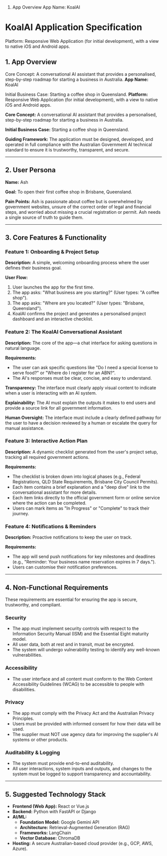 1. App Overview
App Name: KoalAI
# KoalAI Application Specification

Platform: Responsive Web Application (for initial development), with a view to native iOS and Android apps.
## 1. App Overview

Core Concept: A conversational AI assistant that provides a personalised, step-by-step roadmap for starting a business in Australia.
**App Name:** KoalAI

Initial Business Case: Starting a coffee shop in Queensland.
**Platform:** Responsive Web Application (for initial development), with a view to native iOS and Android apps.

**Core Concept:** A conversational AI assistant that provides a personalised, step-by-step roadmap for starting a business in Australia.

**Initial Business Case:** Starting a coffee shop in Queensland.

**Guiding Framework:** The application must be designed, developed, and operated in full compliance with the Australian Government AI technical standard to ensure it is trustworthy, transparent, and secure.

---

## 2. User Persona

**Name:** Ash

**Goal:** To open their first coffee shop in Brisbane, Queensland.

**Pain Points:** Ash is passionate about coffee but is overwhelmed by government websites, unsure of the correct order of legal and financial steps, and worried about missing a crucial registration or permit. Ash needs a single source of truth to guide them.

---

## 3. Core Features & Functionality

### Feature 1: Onboarding & Project Setup

**Description:** A simple, welcoming onboarding process where the user defines their business goal.

**User Flow:**
1.  User launches the app for the first time.
2.  The app asks: "What business are you starting?" (User types: "A coffee shop").
3.  The app asks: "Where are you located?" (User types: "Brisbane, Queensland").
4.  KoalAI confirms the project and generates a personalised project dashboard and an interactive checklist.

### Feature 2: The KoalAI Conversational Assistant

**Description:** The core of the app—a chat interface for asking questions in natural language.

**Requirements:**
*   The user can ask specific questions like "Do I need a special license to serve food?" or "Where do I register for an ABN?".
*   The AI's responses must be clear, concise, and easy to understand.

**Transparency:** The interface must clearly apply visual content to indicate when a user is interacting with an AI system.

**Explainability:** The AI must explain the outputs it makes to end users and provide a source link for all government information.

**Human Oversight:** The interface must include a clearly defined pathway for the user to have a decision reviewed by a human or escalate the query for manual assistance.

### Feature 3: Interactive Action Plan

**Description:** A dynamic checklist generated from the user's project setup, tracking all required government actions.

**Requirements:**
*   The checklist is broken down into logical phases (e.g., Federal Registrations, QLD State Requirements, Brisbane City Council Permits).
*   Each item contains a brief explanation and a "deep dive" link to the conversational assistant for more details.
*   Each item links directly to the official government form or online service where the action can be completed.
*   Users can mark items as "In Progress" or "Complete" to track their journey.

### Feature 4: Notifications & Reminders

**Description:** Proactive notifications to keep the user on track.

**Requirements:**
*   The app will send push notifications for key milestones and deadlines (e.g., "Reminder: Your business name reservation expires in 7 days.").
*   Users can customise their notification preferences.

---

## 4. Non-Functional Requirements

These requirements are essential for ensuring the app is secure, trustworthy, and compliant.

### Security
*   The app must implement security controls with respect to the Information Security Manual (ISM) and the Essential Eight maturity model.
*   All user data, both at rest and in transit, must be encrypted.
*   The system will undergo vulnerability testing to identify any well-known vulnerabilities.

### Accessibility
*   The user interface and all content must conform to the Web Content Accessibility Guidelines (WCAG) to be accessible to people with disabilities.

### Privacy
*   The app must comply with the Privacy Act and the Australian Privacy Principles.
*   Users must be provided with informed consent for how their data will be used.
*   The supplier must NOT use agency data for improving the supplier's AI systems or other products.

### Auditability & Logging
*   The system must provide end-to-end auditability.
*   All user interactions, system inputs and outputs, and changes to the system must be logged to support transparency and accountability.

---

## 5. Suggested Technology Stack

*   **Frontend (Web App):** React or Vue.js
*   **Backend:** Python with FastAPI or Django
*   **AI/ML:**
    *   **Foundation Model:** Google Gemini API
    *   **Architecture:** Retrieval-Augmented Generation (RAG)
    *   **Frameworks:** LangChain
    *   **Vector Database:** ChromaDB
*   **Hosting:** A secure Australian-based cloud provider (e.g., GCP, AWS, Azure).